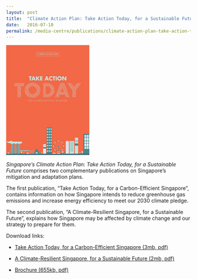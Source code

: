 ```yaml
---
layout: post
title:  "Climate Action Plan: Take Action Today, for a Sustainable Future"
date:   2016-07-10
permalink: /media-centre/publications/climate-action-plan-take-action-today-for-a-sustainable-future
---
```


![climate-action-plan-mitigation-cover](/images/PublicationImages/climate-action-plan-mitigation-cover.jpg)

_Singapore’s Climate Action Plan: Take Action Today, for a Sustainable Future_ comprises two complementary publications on Singapore’s mitigation and adaptation plans.

The first publication, “Take Action Today, for a Carbon-Efficient Singapore”, contains information on how Singapore intends to reduce greenhouse gas emissions and increase energy efficiency to meet our 2030 climate pledge.

The second publication, “A Climate-Resilient Singapore, for a Sustainable Future”, explains how Singapore may be affected by climate change and our strategy to prepare for them.

Download links:

* [Take Action Today, for a Carbon-Efficient Singapore (3mb, pdf)](https://github.com/isomerpages/isomerpages-stratgroup/raw/master/images/PublicationImages/nccs_adaptation_fa_webview-27-06-16.pdf)

* [A Climate-Resilient Singapore, for a Sustainable Future (2mb, pdf)](https://github.com/isomerpages/isomerpages-stratgroup/raw/master/images/PublicationImages/nccs_brochure_fawebview-27-06-16.pdf)

* [Brochure (655kb, pdf)](https://github.com/isomerpages/isomerpages-stratgroup/raw/master/images/PublicationImages/nccs_mitigation_fa_webview-27-06-16.pdf)
